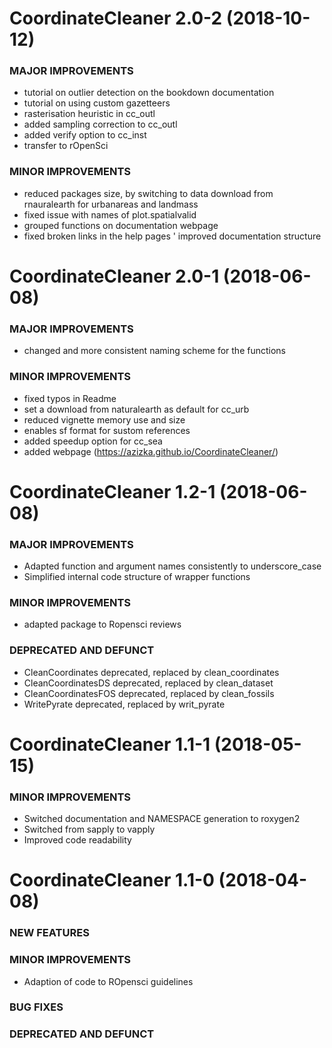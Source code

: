 
CoordinateCleaner 2.0-2 (2018-10-12)
=========================

### MAJOR IMPROVEMENTS

  * tutorial on outlier detection on the bookdown documentation
  * tutorial on using custom gazetteers
  * rasterisation heuristic in cc_outl
  * added sampling correction to cc_outl  
  * added verify option to cc_inst
  * transfer to rOpenSci
  
  
### MINOR IMPROVEMENTS

  * reduced packages size, by switching to data download from rnauralearth for urbanareas and landmass
  * fixed issue with names of plot.spatialvalid
  * grouped functions on documentation webpage
  * fixed broken links in the help pages
  ' improved documentation structure
  

CoordinateCleaner 2.0-1 (2018-06-08)
=========================

### MAJOR IMPROVEMENTS

  * changed and more consistent naming scheme for the functions
  
### MINOR IMPROVEMENTS
  * fixed typos in Readme
  * set a download from naturalearth as default for cc_urb
  * reduced vignette memory use and size
  * enables sf format for sustom references
  * added speedup option for cc_sea
  * added webpage (https://azizka.github.io/CoordinateCleaner/)


CoordinateCleaner 1.2-1 (2018-06-08)
=========================

### MAJOR IMPROVEMENTS

  * Adapted function and argument names consistently to underscore_case
  * Simplified internal code structure of wrapper functions
  
### MINOR IMPROVEMENTS
  * adapted package to Ropensci reviews
  
### DEPRECATED AND DEFUNCT
  * CleanCoordinates deprecated, replaced by clean_coordinates
  * CleanCoordinatesDS deprecated, replaced by clean_dataset
  * CleanCoordinatesFOS deprecated, replaced by clean_fossils
  * WritePyrate deprecated, replaced by writ_pyrate

CoordinateCleaner 1.1-1 (2018-05-15)
=========================

### MINOR IMPROVEMENTS
  * Switched documentation and NAMESPACE generation to roxygen2
  * Switched from sapply to vapply
  * Improved code readability


CoordinateCleaner 1.1-0 (2018-04-08)
=========================

### NEW FEATURES

### MINOR IMPROVEMENTS

  * Adaption of code to ROpensci guidelines

### BUG FIXES

### DEPRECATED AND DEFUNCT
